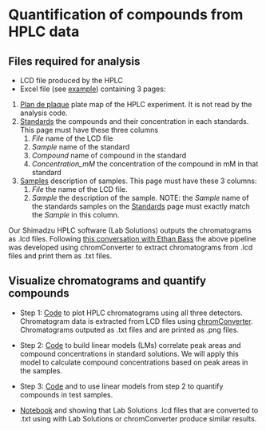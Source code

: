 # Quantification of compounds from HPLC data


## Files required for analysis
* LCD file produced by the HPLC
* Excel file (see [example](Data/information_HPLC_DATE.xlsx)) containing 3 pages:
1. <ins>Plan de plaque</ins> plate map of the HPLC experiment. It is not read by the analysis code.
2. <ins>Standards</ins> the compounds and their concentration in each standards. This page must have these three columns
    1. *File* name of the LCD file
    2. *Sample* name of the standard
    3. *Compound* name of compound in the standard
    4. *Concentration_mM* the concentration of the compound in mM in that standard
3. <ins>Samples</ins> description of samples. This page must have these 3 columns:
    1. *File* the name of the LCD file.
    2. *Sample* the description of the sample. NOTE: the *Sample* name of the standards samples on the <ins>Standards</ins> page must exactly match the *Sample* in this column.
            
Our Shimadzu HPLC software (Lab Solutions) outputs the chromatograms as .lcd files. Following [this conversation with Ethan Bass](https://github.com/ethanbass/chromConverter/issues/29#issuecomment-2313702224) the above pipeline was developed using chromConverter to extract chromatograms from .lcd files and print them as .txt files.

## Visualize chromatograms and quantify compounds

-   Step 1: [Code](Code/01_chromatograms_test.qmd) to plot HPLC chromatograms using all three detectors. Chromatogram data is extracted from LCD files using [chromConverter](https://cran.rstudio.com/web/packages/chromConverter/index.html). Chromatograms outputed as .txt files and are printed as .png files.
-   Step 2: [Code](Code/02_standards_test.qmd) to build linear models (LMs) correlate peak areas and compound concentrations in standard solutions. We will apply this model to calculate compound concentrations based on peak areas in the samples.
-   Step 3: [Code](/Code/03_quantifyCompounds_Test.qmd) and to use linear models from step 2 to quantify compounds in test samples.

-   [Notebook](Code/ChromConverter-LabSolutions/2024.08_standards_chromConverter-LabSolutions.html) and showing that Lab Solutions .lcd files that are converted to .txt using with Lab Solutions or chromConverter produce similar results.
